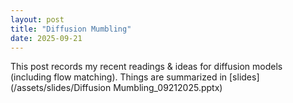 ```yaml
---
layout: post
title: "Diffusion Mumbling"
date: 2025-09-21
---
```


This post records my recent readings & ideas for diffusion models (including flow matching). Things are summarized in [slides](/assets/slides/Diffusion Mumbling_09212025.pptx)